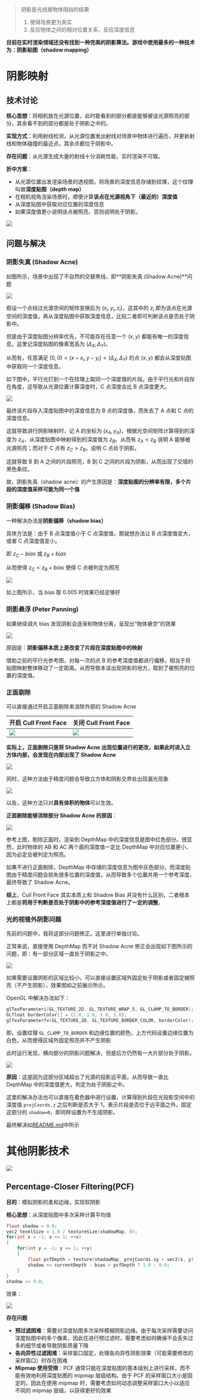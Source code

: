 
> 阴影是光线被物体阻挡的结果
>
> 1. 使得场景更为真实
> 2. 反应物体之间的相对位置关系，反应深度信息


**目前在实时渲染领域还没有找到一种完美的阴影算法。游戏中使用最多的一种技术为：阴影贴图（shadow mapping）**

# 阴影映射

## 技术讨论

**核心思想**：将相机放在光源位置，此时能看到的部分都是能够被该光源照亮的部分，其余看不到的部分都是处于阴影之中的。

**实现方式**：利用射线检测，从光源位置发出射线对场景中物体进行遍历，并更新射线和物体碰撞的最近点，其余点都位于阴影中。

**存在问题**：从光源生成大量的射线十分消耗性能，实时渲染不可取。

**折中方案**：
- 从光源位置出发渲染场景的透视图，将场景的深度信息存储到纹理，这个纹理叫做**深度贴图（depth map）**
- 在相机视角渲染场景时，顺便计算**该点在光源视角下（最近的）深度值**
- 从深度贴图中获取对应位置的深度信息
- 如果深度值更小说明该点被照亮，否则说明处于阴影。

![](../img/DepthMap.png)


## 问题与解决

### 阴影失真 (Shadow Acne)

如图所示，场景中出现了不自然的交替黑线，即**阴影失真 (Shadow Acne)**问题

![](../img/ShadowAcne.png)

假设一个点经过光源空间的矩阵变换后为 $(x_i, y_i, z_i)$，这其中的 $z_i$ 即为该点在光源空间的深度值，再从深度贴图中获取深度信息，比较二者即可判断该点是否处于阴影中。

但是由于深度贴图分辨率优先，不可能存在任意一个 $(x, y)$ 都能有唯一的深度信息。这里记深度贴图的像素宽高为 $(\Delta_X, \Delta_Y)$。

从而有，任意满足 $(0, 0) < (x-x_i, y-y_i) < (\Delta_X, \Delta_Y)$ 的点 $(x, y)$ 都会从深度贴图中获取同一个深度信息。

如下图中，平行光打到一个在纹理上取同一个深度值的片段。由于平行光和片段存在角度，这导致从光源位置计算深度时，C 点深度会比 B 点深度更大。

![](../img/ParallelLight_DepthMap.png)

最终该片段存入深度贴图中的深度信息为 B 点的深度值，而失去了 A 点和 C 点的深度信息。

这就导致进行阴影映射时，记 A 的坐标为 $(x_A, y_A)$，根据光空间矩阵计算得到的深度为 $z_A$，从深度贴图中映射得到的深度值为 $z_B$。从而有 $z_A < z_B$ 说明 A 能够被光源照亮；而对于 C 点有 $z_C > z_B$，说明 C 点处于阴影。

这就导致 B 到 A 之间的片段照亮，B 到 C 之间的片段为阴影，从而出现了交错的黑色条纹。

故，阴影失真（shadow acne）的产生原因是：**深度贴图的分辨率有限，多个片段的深度值采样可能为同一个值**


### 阴影偏移 (Shadow Bias)

一种解决办法是**阴影偏移（shadow bias）**

具体方法是：由于 B 点深度值小于 C 点深度值，那就想办法让 B 点深度值变大，或者 C 点深度值变小。

即 $z_C - bias$ 或 $z_B + bias$

从而使得 $z_C < z_B + bias$ 使得 C 点被判定为照亮

![](../img/ShadowAcne_ShadowBias.gif)

如上图所示，当 bias 取 0.005 时效果已经足够好


### 阴影悬浮 (Peter Panning) 

如果继续调大 bias 发现阴影会逐渐和物体分离，呈现出“物体悬空”的效果

![](../img/ShadowBias_PeterPanning.gif)

原因是：**阴影偏移本质上是改变了片段在深度贴图中的映射**

借助之前的平行光参考图，对每一次的点 B 的参考深度值都进行偏移，相当于将贴图映射整体移动了一定距离。从而导致本该出现阴影的地方，取到了被照亮的位置的深度值。


### 正面剔除

可以直接通过开启正面剔除来消除外部的 Shadow Acne

|开启 Cull Front Face|关闭 Cull Front Face|
|---|---|
|![](../img/CullFrontFaceOn_NoShadowBias.png)|![](../img/CullFrontFaceOff_NoShadowBias.png)|

**实际上，正面剔除只是将 Shadow Acne 出现位置进行的更改，如果此时进入立方体内部，会发现在内部出现了 Shadow Acne**

![](../img/CullFrontFaceOn_ShadowAcneInside.png)


同时，这种方法由于精度问题会导致立方体和阴影交界处出现漏光现象

![](../img/CullFrontFaceOn_Light.png)

以及，这种方法只对**具有体积的物体**可以生效。

**正面剔除能够消除部分 Shadow Acne 的原因**：

![](../img/CUllFrontFace.png)

参考上图，剔除正面时，渲染到 DepthMap 中的深度信息是图中红色部分。很显然，此时物体的 AB 和 AC 两个面的深度值一定比 DepthMap 中对应位置更小，因为必定会被判定为照亮。

如果不进行正面剔除，DepthMap 中存储的深度信息为图中灰色部分。而深度贴图由于精度问题会损失很多位置的深度值，从而导致多个位置共用一个参考深度，最终导致了 Shadow Acne。

**综上**，Cull Front Face 其实本质上和 Shadow Bias 并没有什么区别，二者根本上都是**将用于判断是否处于阴影中的参考深度值进行了一定的调整**。


### 光的视锥外阴影问题

先前的问题中，我将这部分问题修正。这里进行单独讨论。

正常来说，直接使用 DepthMap 而不对 Shadow Acne 修正会出现如下图所示的问题，即：有一部分区域一直处于阴影之中。

![](../img/ShadowArea.png)


如果需要设置阴影的区域比较小，可以直接设置区域外固定处于阴影或者固定被照亮（不产生阴影），效果图如之前展示所示。

OpenGL 中解决办法如下：

```cpp
glTexParameteri(GL_TEXTURE_2D, GL_TEXTURE_WRAP_S, GL_CLAMP_TO_BORDER);
GLfloat borderColor[] = {1.0, 1.0, 1.0, 1.0};
glTexParameterfv(GL_TEXTURE_2D, GL_TEXTURE_BORDER_COLOR, borderColor);
```

即，设置纹理 `GL_CLAMP_TO_BORDER` 和边缘位置的颜色，上方代码设置边缘位置为白色，从而使得区域外固定照亮并不产生阴影

此时运行发现，横向部分的阴影问题解决，但是后方仍然有一大片部分处于阴影。

![](../img/ShadowFarPlane.png)

**原因**：这是因为这部分区域超出了光源的投影远平面，从而导致一直比 DepthMap 中的深度值更大，判定为处于阴影之中。

这里的解决办法也可以直接在着色器中进行设置，计算得到片段在光投影空间中的深度值 `projCoords.z` 之后判断是否大于 1，表示片段是否位于远平面之外，固定这部分的 `shadow=0`，即同样设置为不生成阴影。

最终解决如[README.md](../README.md)中所示

# 其他阴影技术

![](../img/ShadowTech.png)

## Percentage-Closer Filtering(PCF)

**目的**：模拟阴影的柔和边缘，实现软阴影

**核心思想**：从深度贴图中多次采样计算平均值

```cpp
float shadow = 0.0;
vec2 texelSize = 1.0 / textureSize(shadowMap, 0);
for(int x = -1; x <= 1; ++x)
{
    for(int y = -1; y <= 1; ++y)
    {
        float pcfDepth = texture(shadowMap, projCoords.xy + vec2(x, y) * texelSize).r; 
        shadow += currentDepth - bias > pcfDepth ? 1.0 : 0.0;        
    }    
}
shadow /= 9.0;
```

效果：

![](../img/Shadow_PCF.png)

**存在问题**
- **预过滤困难**：需要对深度贴图多次采样模糊阴影边缘。由于每次采样需要访问深度贴图中的多个像素，因此在进行预过滤时，需要考虑如何确保不会丢失过多的细节或者导致阴影质量下降
- **各向异性过滤困难**：采样窗口固定，处理各向异性阴影效果（可能需要修改的采样窗口）时存在困难
- **Mipmap 使用受限**：PCF 通常只能在深度贴图的基本级别上进行采样，而不能有效地利用深度贴图的 mipmap 层级结构。由于 PCF 的采样窗口大小是固定的，因此在使用 mipmap 时，需要考虑如何动态调整采样窗口大小以适应不同的 mipmap 层级，以获得更好的效果


